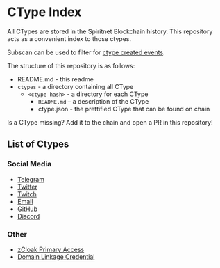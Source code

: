# CType Index

All CTypes are stored in the Spiritnet Blockchain history.
This repository acts as a convenient index to those ctypes.

Subscan can be used to filter for [ctype created events](https://spiritnet.subscan.io/event?address=&module=ctype&event=ctypecreated&startDate=&endDate=&startBlock=&endBlock=&timeType=date&version=10620).

The structure of this repository is as follows:

* README.md - this readme
* `ctypes` - a directory containing all CType
  * `<ctype hash>` - a directory for each CType
    * `README.md` – a description of the CType
    * ctype.json - the prettified CType that can be found on chain

Is a CType missing? Add it to the chain and open a PR in this repository!

## List of Ctypes

### Social Media

* [Telegram](ctypes/0xcef8f3fe5aa7379faea95327942fd77287e1c144e3f53243e55705f11e890a4c/README.md)
* [Twitter](ctypes/0x47d04c42bdf7fdd3fc5a194bcaa367b2f4766a6b16ae3df628927656d818f420/README.md)
* [Twitch](ctypes/0x568ec5ffd7771c4677a5470771adcdea1ea4d6b566f060dc419ff133a0089d80/README.md)
* [Email](ctypes/0x3291bb126e33b4862d421bfaa1d2f272e6cdfc4f96658988fbcffea8914bd9ac/README.md)
* [GitHub](ctypes/0xad52bd7a8bd8a52e03181a99d2743e00d0a5e96fdc0182626655fcf0c0a776d0/README.md)
* [Discord](ctypes/0xd8c61a235204cb9e3c6acb1898d78880488846a7247d325b833243b46d923abe/README.md)

### Other

* [zCloak Primary Access](ctypes/0x7f2ef721b292b9b7d678e9f82ab010e139600558df805bbc61a0041e60b61a18/README.md)
* [Domain Linkage Credential](ctypes/0x9d271c790775ee831352291f01c5d04c7979713a5896dcf5e81708184cc5c643/README.md)
